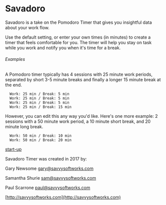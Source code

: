 # Savadoro

Savadoro is a take on the Pomodoro Timer that gives you insightful data about your work flow.

Use the default setting, or enter your own times (in minutes) to create a timer that feels comfortable for you. The timer will help you stay on task while you work and notify you when it's time for a break.

###### Examples
  A Pomodoro timer typically has 4 sessions with 25 minute work periods, separated by short 3-5 minute breaks and finally a longer 15 minute break at the end.

  ```
    Work: 25 min / Break: 5 min
    Work: 25 min / Break: 5 min
    Work: 25 min / Break: 5 min
    Work: 25 min / Break: 15 min
  ```

  However, you can edit this any way you'd like. Here's one more example: 2 sessions with a 50 minute work period, a 10 minute short break, and 20 minute long break.<br>

  ```
    Work: 50 min / Break: 10 min
    Work: 50 min / Break: 20 min
  ```

[start-up](screenshots/startup.png)



Savadoro Timer was created in 2017 by:

Gary Newsome gary@savvysoftworks.com

Samantha Shurie sam@savvysoftworks.com

Paul Scarrone paul@savvysoftworks.com

[http://savvysoftworks.com](http://savvysoftworks.com)
